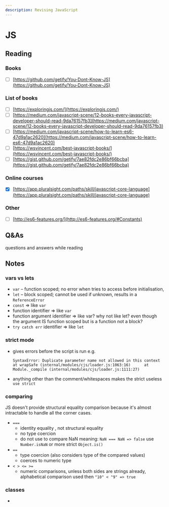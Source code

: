 ```yaml
---
description: Revising JavaScript
---
```


# JS

## Reading

### Books

* [ ] [https://github.com/getify/You-Dont-Know-JS](https://github.com/getify/You-Dont-Know-JS)

### List of books

* [ ] [https://exploringjs.com/](https://exploringjs.com/)
* [ ] [https://medium.com/javascript-scene/12-books-every-javascript-developer-should-read-9da76157fb3](https://medium.com/javascript-scene/12-books-every-javascript-developer-should-read-9da76157fb3)
* [ ] [https://medium.com/javascript-scene/how-to-learn-es6-47d9a1ac2620](https://medium.com/javascript-scene/how-to-learn-es6-47d9a1ac2620)
* [ ] [https://wsvincent.com/best-javascript-books/](https://wsvincent.com/best-javascript-books/)
* [ ] [https://gist.github.com/getify/7ae82fdc2e86bf66bcba](https://gist.github.com/getify/7ae82fdc2e86bf66bcba)

### Online courses

* [x] [https://app.pluralsight.com/paths/skill/javascript-core-language](https://app.pluralsight.com/paths/skill/javascript-core-language)

### Other

* [ ] [http://es6-features.org/](http://es6-features.org/#Constants)

## Q&As

questions and answers while reading

## Notes

### vars vs lets

* `var` – function scoped; no error when tries to access before initialisation,
* `let` – block scoped; cannot be used if unknown, results in a `ReferenceError`
* `const` =&gt; like `var`
* function identifier =&gt; like `var`
* function argument identifier =&gt; like var? why not like let? even though the argument IS function scoped but is a function not a block?
* `try catch err` identifier =&gt; like `let`

### strict mode

* gives errors before the script is run e.g. 

  `SyntaxError: Duplicate parameter name not allowed in this context  
       at wrapSafe (internal/modules/cjs/loader.js:1063:16)     
       at Module._compile (internal/modules/cjs/loader.js:1111:27)`

* anything other than the comment/whitespaces makes the strict useless `use strict`

### comparing

JS doesn't provide structural equality comparison because it's almost intractable to handle all the corner cases.

* `===` 
  * identity equality , not structural equality
  * no type coercion
  * do not use to compare NaN meaning: `NaN === NaN => false` use `Number.isNaN` or more strict `Object.is()`
* `==`
  * type coercion \(also considers type of the compared values\)
  * coerces to numeric type
* `< > <= >=`
  * numeric comparisons, unless both sides are strings already, alphabetical comparison used then `"10" < "9" => true` 

### classes

* 
